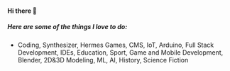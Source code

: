 #### Hi there 👋

##### Here are some of the things I love to do:

* Coding, Synthesizer, Hermes Games, CMS, IoT, Arduino, Full Stack Development, IDEs, Education, Sport, Game and Mobile Development, Blender, 2D&3D Modeling, ML, AI, History, Science Fiction
